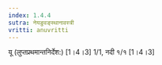 ```yaml
---
index: 1.4.4
sutra: नेयङुवङ्स्थानावस्त्री
vritti: anuvritti
---
```


यू (लुप्तप्रथमान्तनिर्देश:) [1।4।3] 1/1,  नदी १/१ [1।4।3]